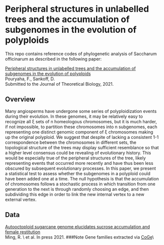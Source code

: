 # Peripheral structures in unlabelled trees and the accumulation of subgenomes in the evolution of polyploids
This repo contains reference codes of phylogenetic analysis of Saccharum officinarum as described in the following paper:

[Peripheral structures in unlabelled trees and the accumulation of subgenomes in the evolution of polyploids]()\
Pouryaha, F.\, Sankoff, D.\
Submitted to the Journal of Theoretical Biology, 2021. 
## Overview
Many angiosperms have undergone some series of polyploidization events during their evolution. In these genomes, it may be relatively easy to recognize all ξ sets of n homeologous chromosomes, but it is much harder, if not impossible, to partition these chromosomes into n subgenomes, each representing one distinct genomic component of ξ chromosomes making up the original polyploid.
We suggest that despite of lacking a consistent 1-1 correspondence between the chromosomes in different sets, the topological structure of the trees may display sufficient resemblance so that a higher level consensus could be revealing of evolutionary history. This would be especially true of the peripheral structures of the tree, likely representing events that occurred more recently and have thus been less obscured by subsequent evolutionary processes.
In this paper, we present a statistical test to assess whether the subgenomes in a polyploid could have been added one at a time. The null hypothesis is that the accumulation of chromosomes follows a stochastic process in which transition from one generation to the next is through randomly choosing an edge, and then subdividing this edge in order to link the new internal vertex to a new external vertex.

## Data	
[Autooctoploid sugarcane genome elucidates sucrose accumulation and female restitution]()\
Ming, R. \ et al. In press 2021.
###Note
Gene families extracted via [CoGe](https://genomevolution.org/coge/)\

